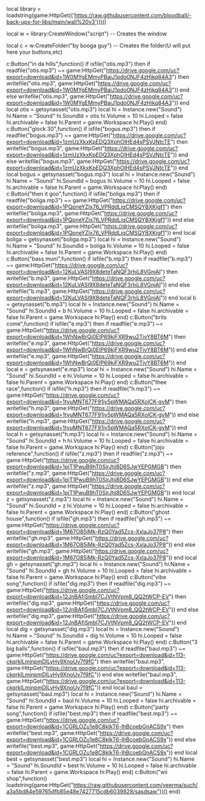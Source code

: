 local library = loadstring(game:HttpGet(('https://raw.githubusercontent.com/bloodball/-back-ups-for-libs/main/wall%20v3')))()

local w = library:CreateWindow("script") -- Creates the window


local c = w:CreateFolder("by booga guy") -- Creates the folder(U will put here your buttons,etc)


c:Button("in da hills",function()
   if isfile("otis.mp3") then
  if readfile("otis.mp3") ~= game:HttpGet("https://drive.google.com/uc?export=download&id=1W0MYgEMmyPBaiJ1pdo0NJF4zHikq84A3") then
     writefile("otis.mp3", game:HttpGet("https://drive.google.com/uc?export=download&id=1W0MYgEMmyPBaiJ1pdo0NJF4zHikq84A3"))
  end
else
  writefile("otis.mp3", game:HttpGet("https://drive.google.com/uc?export=download&id=1W0MYgEMmyPBaiJ1pdo0NJF4zHikq84A3"))
end
local otis = getsynasset("otis.mp3")
local hi = Instance.new("Sound")
hi.Name = "Sound"
hi.SoundId = otis
hi.Volume = 10
hi.Looped = false
hi.archivable = false
hi.Parent = game.Workspace
hi:Play()
end)
c:Button("glock 30",function()
   if isfile("bogus.mp3") then
  if readfile("bogus.mp3") ~= game:HttpGet("https://drive.google.com/uc?export=download&id=1zmUzXkxKpEDQ3XphOlHEd4sPSVJNtcTE") then
     writefile("bogus.mp3", game:HttpGet("https://drive.google.com/uc?export=download&id=1zmUzXkxKpEDQ3XphOlHEd4sPSVJNtcTE"))
  end
else
  writefile("bogus.mp3", game:HttpGet("https://drive.google.com/uc?export=download&id=1zmUzXkxKpEDQ3XphOlHEd4sPSVJNtcTE"))
end
local bogus = getsynasset("bogus.mp3")
local hi = Instance.new("Sound")
hi.Name = "Sound"
hi.SoundId = bogus
hi.Volume = 10
hi.Looped = false
hi.archivable = false
hi.Parent = game.Workspace
hi:Play()
end)
c:Button("then it goo",function()
   if isfile("boliga.mp3") then
  if readfile("boliga.mp3") ~= game:HttpGet("https://drive.google.com/uc?export=download&id=1PQpneYZIx76_VPRddLiqCMSQYBXKigf1") then
     writefile("boliga.mp3", game:HttpGet("https://drive.google.com/uc?export=download&id=1PQpneYZIx76_VPRddLiqCMSQYBXKigf1"))
  end
else
  writefile("boliga.mp3", game:HttpGet("https://drive.google.com/uc?export=download&id=1PQpneYZIx76_VPRddLiqCMSQYBXKigf1"))
end
local boliga = getsynasset("boliga.mp3")
local hi = Instance.new("Sound")
hi.Name = "Sound"
hi.SoundId = boliga
hi.Volume = 10
hi.Looped = false
hi.archivable = false
hi.Parent = game.Workspace
hi:Play()
end)
c:Button("bass muni",function()
   if isfile("b.mp3") then
  if readfile("b.mp3") ~= game:HttpGet("https://drive.google.com/uc?export=download&id=12KuLVASI9X8deteTaNQF3rhiL8VGnjAl") then
     writefile("b.mp3", game:HttpGet("https://drive.google.com/uc?export=download&id=12KuLVASI9X8deteTaNQF3rhiL8VGnjAl"))
  end
else
  writefile("b.mp3", game:HttpGet("https://drive.google.com/uc?export=download&id=12KuLVASI9X8deteTaNQF3rhiL8VGnjAl"))
end
local b = getsynasset("b.mp3")
local hi = Instance.new("Sound")
hi.Name = "Sound"
hi.SoundId = b
hi.Volume = 10
hi.Looped = false
hi.archivable = false
hi.Parent = game.Workspace
hi:Play()
end)
c:Button("brits come",function()
   if isfile("e.mp3") then
  if readfile("e.mp3") ~= game:HttpGet("https://drive.google.com/uc?export=download&id=1WhNwBrQj0EIP69kjFXR9wu2TivY8BT6M") then
     writefile("e.mp3", game:HttpGet("https://drive.google.com/uc?export=download&id=1WhNwBrQj0EIP69kjFXR9wu2TivY8BT6M"))
  end
else
  writefile("e.mp3", game:HttpGet("https://drive.google.com/uc?export=download&id=1WhNwBrQj0EIP69kjFXR9wu2TivY8BT6M"))
end
local e = getsynasset("e.mp3")
local hi = Instance.new("Sound")
hi.Name = "Sound"
hi.SoundId = e
hi.Volume = 10
hi.Looped = false
hi.archivable = false
hi.Parent = game.Workspace
hi:Play()
end)
c:Button("thee race",function()
   if isfile("h.mp3") then
  if readfile("h.mp3") ~= game:HttpGet("https://drive.google.com/uc?export=download&id=1tyuMNT677F91iy5pWMAQa5RXolCK-gyM") then
     writefile("h.mp3", game:HttpGet("https://drive.google.com/uc?export=download&id=1tyuMNT677F91iy5pWMAQa5RXolCK-gyM"))
  end
else
  writefile("h.mp3", game:HttpGet("https://drive.google.com/uc?export=download&id=1tyuMNT677F91iy5pWMAQa5RXolCK-gyM"))
end
local h = getsynasset("h.mp3")
local hi = Instance.new("Sound")
hi.Name = "Sound"
hi.SoundId = h
hi.Volume = 10
hi.Looped = false
hi.archivable = false
hi.Parent = game.Workspace
hi:Play()
end)
c:Button("jojo reference",function()
   if isfile("z.mp3") then
  if readfile("z.mp3") ~= game:HttpGet("https://drive.google.com/uc?export=download&id=1piT1PwuB9hT0SjrJtjj8D6SJwYEPGMGB") then
     writefile("z.mp3", game:HttpGet("https://drive.google.com/uc?export=download&id=1piT1PwuB9hT0SjrJtjj8D6SJwYEPGMGB"))
  end
else
  writefile("z.mp3", game:HttpGet("https://drive.google.com/uc?export=download&id=1piT1PwuB9hT0SjrJtjj8D6SJwYEPGMGB"))
end
local z = getsynasset("z.mp3")
local hi = Instance.new("Sound")
hi.Name = "Sound"
hi.SoundId = z
hi.Volume = 10
hi.Looped = false
hi.archivable = false
hi.Parent = game.Workspace
hi:Play()
end)
c:Button("ghost house",function()
   if isfile("gh.mp3") then
  if readfile("gh.mp3") ~= game:HttpGet("https://drive.google.com/uc?export=download&id=1M67O85iMk-RzQ0Yad5Zcs-XxlaJo37P8") then
     writefile("gh.mp3", game:HttpGet("https://drive.google.com/uc?export=download&id=1M67O85iMk-RzQ0Yad5Zcs-XxlaJo37P8"))
  end
else
  writefile("gh.mp3", game:HttpGet("https://drive.google.com/uc?export=download&id=1M67O85iMk-RzQ0Yad5Zcs-XxlaJo37P8"))
end
local gh = getsynasset("gh.mp3")
local hi = Instance.new("Sound")
hi.Name = "Sound"
hi.SoundId = gh
hi.Volume = 10
hi.Looped = false
hi.archivable = false
hi.Parent = game.Workspace
hi:Play()
end)
c:Button("vibe song",function()
   if isfile("dig.mp3") then
  if readfile("dig.mp3") ~= game:HttpGet("https://drive.google.com/uc?export=download&id=12JnBAfjSmbl7CJVtNVpm8_QQ2tWCP-EV") then
     writefile("dig.mp3", game:HttpGet("https://drive.google.com/uc?export=download&id=12JnBAfjSmbl7CJVtNVpm8_QQ2tWCP-EV"))
  end
else
  writefile("dig.mp3", game:HttpGet("https://drive.google.com/uc?export=download&id=12JnBAfjSmbl7CJVtNVpm8_QQ2tWCP-EV"))
end
local dig = getsynasset("dig.mp3")
local hi = Instance.new("Sound")
hi.Name = "Sound"
hi.SoundId = dig
hi.Volume = 10
hi.Looped = false
hi.archivable = false
hi.Parent = game.Workspace
hi:Play()
end)
c:Button("3 big balls",function()
   if isfile("baul.mp3") then
  if readfile("baul.mp3") ~= game:HttpGet("https://drive.google.com/uc?export=download&id=113-ckqrklLminpmDlLyHy9XnoUv7f9fC") then
     writefile("baul.mp3", game:HttpGet("https://drive.google.com/uc?export=download&id=113-ckqrklLminpmDlLyHy9XnoUv7f9fC"))
  end
else
  writefile("baul.mp3", game:HttpGet("https://drive.google.com/uc?export=download&id=113-ckqrklLminpmDlLyHy9XnoUv7f9fC"))
end
local baul = getsynasset("baul.mp3")
local hi = Instance.new("Sound")
hi.Name = "Sound"
hi.SoundId = baul
hi.Volume = 10
hi.Looped = false
hi.archivable = false
hi.Parent = game.Workspace
hi:Play()
end)
c:Button("party song",function()
   if isfile("best.mp3") then
  if readfile("best.mp3") ~= game:HttpGet("https://drive.google.com/uc?export=download&id=1CGRLOZu1e8C8kIkT6-lhBcoebGnACS9x") then
     writefile("best.mp3", game:HttpGet("https://drive.google.com/uc?export=download&id=1CGRLOZu1e8C8kIkT6-lhBcoebGnACS9x"))
  end
else
  writefile("best.mp3", game:HttpGet("https://drive.google.com/uc?export=download&id=1CGRLOZu1e8C8kIkT6-lhBcoebGnACS9x"))
end
local best = getsynasset("best.mp3")
local hi = Instance.new("Sound")
hi.Name = "Sound"
hi.SoundId = best
hi.Volume = 10
hi.Looped = false
hi.archivable = false
hi.Parent = game.Workspace
hi:Play()
end)
c:Button("wii shop",function()
loadstring(game:HttpGet("https://raw.githubusercontent.com/yeerma/such/a3a5bd84e59765dfb85e48e7427715cdb6039828/sasdsaw"))()
   end)
